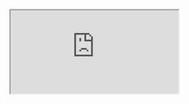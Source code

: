 <!DOCTYPE html>
<html lang="en">
<head>
    <meta charset="UTF-8">
    <title>himovies</title>
</head>
<body>
    <iframe src="https://www5.himovies.to/home" sandbox="allow-scripts"></iframe>

</body>
</html>
